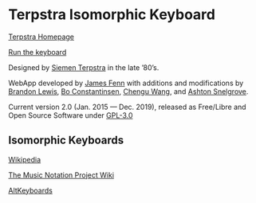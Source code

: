 # Terpstra Isomorphic Keyboard

[Terpstra Homepage](http://terpstrakeyboard.com/)

[Run the keyboard](https://keyboard.snelgrove.science)

Designed by [Siemen Terpstra](http://siementerpstra.com/) in the late ’80’s.

WebApp developed by [James Fenn](http://jamesfenn.com/) with additions and modifications by [Brandon Lewis](http://brandlew.com/), [Bo Constantinsen](http://whatmusicreallyis.com/), [Chengu Wang](https://sites.google.com/site/wangchengu/), and [Ashton Snelgrove](https://ashton.snelgrove.science).

Current version 2.0 (Jan. 2015 — Dec. 2019), released as Free/Libre and Open Source Software under [GPL-3.0](https://www.gnu.org/licenses/gpl-3.0.en.html)

## Isomorphic Keyboards
[Wikipedia](https://en.wikipedia.org/wiki/Isomorphic_keyboard)

[The Music Notation Project Wiki](http://musicnotation.org/wiki/instruments/isomorphic-instruments/)

[AltKeyboards](http://www.altkeyboards.com/instruments/isomorphic-keyboards)
